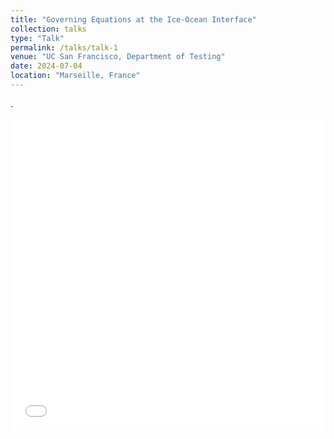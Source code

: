 ```yaml
---
title: "Governing Equations at the Ice-Ocean Interface"
collection: talks
type: "Talk"
permalink: /talks/talk-1
venue: "UC San Francisco, Department of Testing"
date: 2024-07-04
location: "Marseille, France"
---
```


.

<iframe src="/files/governing_equations.pdf" width="100%" height="500" frameborder="no" border="0" marginwidth="0" marginheight="0"></iframe>


